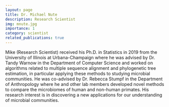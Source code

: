 ```yaml
---
layout: page
title: Dr. Michael Nute
description: Research Scientist
img: mnute.jpg
importance: 1
category: scientist
related_publications: true
---
```


Mike (Research Scientist) received his Ph.D. in Statistics in 2019 from the University of Illinois at Urbana-Champaign where he was advised by Dr. Tandy Warnow in the Department of Computer Science and worked on algorithms related to multiple sequence alignment and phylogenetic tree estimation, in particular applying these methods to studying microbial communities. He was co-advised by Dr. Rebecca Stumpf in the Department of Anthropology where he and other lab members developed novel methods to compare the microbiomes of human and non-human primates. His research interest is in discovering a new applications for our understanding of microbial communities.

